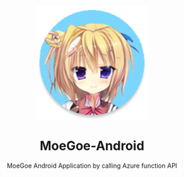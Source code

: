 <div align="center">
  <img src="app/src/main/res/mipmap-xxxhdpi/ic_launcher.png" width = "256" alt="MoeGoe-Kanban-Musume">
  <br>
  <h1>MoeGoe-Android</h1>
  MoeGoe Android Application by calling Azure function API<br><br>
</div>


